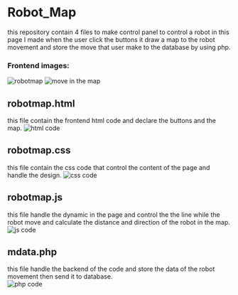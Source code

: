 # Robot_Map
this repository contain 4 files to make control panel to control a robot in this page I made when the user click the buttons it draw a map to the robot movement and store the move that user make to the database by using php.

### Frontend images:
![robotmap](https://github.com/AbdulazizAlrizqi/Robot_Map/assets/123216043/5e15a6f8-736c-4004-851e-7cb1a7a7c185)
![move in the map](https://github.com/AbdulazizAlrizqi/Robot_Map/assets/123216043/aa000d4e-4355-48b7-9764-05fbd78fe8ae)



## robotmap.html
this file contain the frontend html code and declare the buttons and the map.
![html code](https://github.com/AbdulazizAlrizqi/Robot_Map/assets/123216043/717c249f-b49b-428f-8dae-dd9728a88e39)


## robotmap.css
this file contain the css code that control the content of the page and handle the design.
![css code](https://github.com/AbdulazizAlrizqi/Robot_Map/assets/123216043/7572686a-47cc-4cf9-88e7-bcfe2141f1f5)


## robotmap.js
this file handle the dynamic in the page and control the the line while the robot move and calculate the distance and direction of the robot in the map.
![js code](https://github.com/AbdulazizAlrizqi/Robot_Map/assets/123216043/a17a500e-231c-4396-b238-1e6d2f4d1856)


## mdata.php
this file handle the backend of the code and store the data of the robot movement then send it to database.  
![php code](https://github.com/AbdulazizAlrizqi/Robot_Map/assets/123216043/a469e612-cb18-4585-ab60-f558f5acb4c8)
